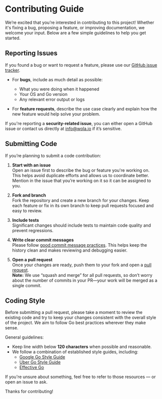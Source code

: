 # Contributing Guide

We’re excited that you’re interested in contributing to this project! Whether it's fixing a bug, proposing a feature, or improving documentation, we welcome your input. Below are a few simple guidelines to help you get started.

## Reporting Issues

If you found a bug or want to request a feature, please use our [GitHub issue tracker](https://github.com/localit-io/tiktoken-go/issues).

- For **bugs**, include as much detail as possible:
  - What you were doing when it happened
  - Your OS and Go version
  - Any relevant error output or logs

- For **feature requests**, describe the use case clearly and explain how the new feature would help solve your problem.

If you're reporting a **security-related issue**, you can either open a GitHub issue or contact us directly at <info@wola.io> if it’s sensitive.

## Submitting Code

If you’re planning to submit a code contribution:

1. **Start with an issue**  
   Open an issue first to describe the bug or feature you're working on. This helps avoid duplicate efforts and allows us to coordinate better. Mention in the issue that you’re working on it so it can be assigned to you.

2. **Fork and branch**  
   Fork the repository and create a new branch for your changes. Keep each feature or fix in its own branch to keep pull requests focused and easy to review.

3. **Include tests**  
   Significant changes should include tests to maintain code quality and prevent regressions.

4. **Write clear commit messages**  
   Please follow [good commit message practices](https://tbaggery.com/2008/04/19/a-note-about-git-commit-messages.html). This helps keep the history clean and makes reviewing and debugging easier.

5. **Open a pull request**  
   Once your changes are ready, push them to your fork and open a [pull request](https://help.github.com/articles/creating-a-pull-request).  
   **Note:** We use “squash and merge” for all pull requests, so don’t worry about the number of commits in your PR—your work will be merged as a single commit.

## Coding Style

Before submitting a pull request, please take a moment to review the existing code and try to keep your changes consistent with the overall style of the project. We aim to follow Go best practices wherever they make sense.

General guidelines:
- Keep line width below **120 characters** when possible and reasonable.
- We follow a combination of established style guides, including:
    - [Google Go Style Guide](https://google.github.io/styleguide/go/)
    - [Uber Go Style Guide](https://github.com/uber-go/guide)
    - [Effective Go](https://go.dev/doc/effective_go)

If you're unsure about something, feel free to refer to those resources — or open an issue to ask.

Thanks for contributing!

